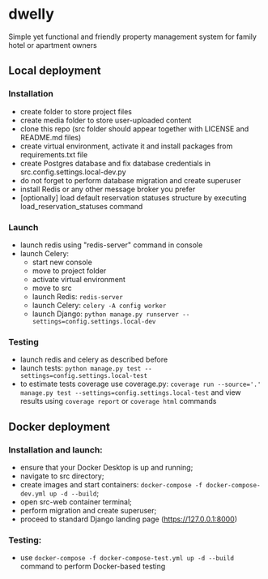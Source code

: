 # dwelly
Simple yet functional and friendly property management system for family hotel or apartment owners

## Local deployment
### Installation
- create folder to store project files
- create media folder to store user-uploaded content
- clone this repo (src folder should appear together with LICENSE and README.md files)
- create virtual environment, activate it and install packages from requirements.txt file
- create Postgres database and fix database credentials in src.config.settings.local-dev.py
- do not forget to perform database migration and create superuser
- install Redis or any other message broker you prefer
- [optionally] load default reservation statuses structure by executing load_reservation_statuses command

### Launch
- launch redis using "redis-server" command in console
- launch Celery:
  - start new console
  - move to project folder
  - activate virtual environment
  - move to src
  - launch Redis: ```redis-server```
  - launch Celery: ```celery -A config worker```
  - launch Django: ```python manage.py runserver --settings=config.settings.local-dev```

### Testing
- launch redis and celery as described before
- launch tests: ```python manage.py test --settings=config.settings.local-test```
- to estimate tests coverage use coverage.py: ```coverage run --source='.' manage.py test --settings=config.settings.local-test``` and view results using ```coverage report``` or ```coverage html``` commands


## Docker deployment

### Installation and launch:
- ensure that your Docker Desktop is up and running;
- navigate to src directory;
- create images and start containers: ```docker-compose -f docker-compose-dev.yml up -d --build```;
- open src-web container terminal;
- perform migration and create superuser;
- proceed to standard Django landing page (https://127.0.0.1:8000)

### Testing:
- use ```docker-compose -f docker-compose-test.yml up -d --build``` command to perform Docker-based testing
